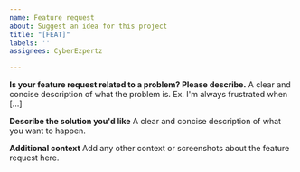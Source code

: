 ```yaml
---
name: Feature request
about: Suggest an idea for this project
title: "[FEAT]"
labels: ''
assignees: CyberEzpertz

---
```


**Is your feature request related to a problem? Please describe.**
A clear and concise description of what the problem is. Ex. I'm always frustrated when [...]

**Describe the solution you'd like**
A clear and concise description of what you want to happen.

**Additional context**
Add any other context or screenshots about the feature request here.
